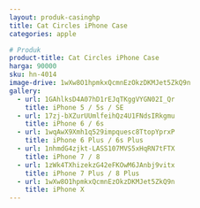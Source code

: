 ```yaml
---
layout: produk-casinghp
title: Cat Circles iPhone Case
categories: apple

# Produk
product-title: Cat Circles iPhone Case
harga: 90000
sku: hn-4014
image-drive: 1wXw8O1hpmkxQcmnEzOkzDKMJet5ZkQ9n
gallery:
  - url: 1GAhlksD4A07hD1rEJqTKggVYGN02I_Qr
    title: iPhone 5 / 5s / SE
  - url: 17zj-bXZurUUmlfeihQz4U1FNdsIRkgmu
    title: iPhone 6 / 6s
  - url: 1wqAwX9Xmh1q529impquesc8TtopYprxP
    title: iPhone 6 Plus / 6s Plus
  - url: 1nhmdG4zjkt-LASS107MVS5xHqRN7tFTX
    title: iPhone 7 / 8
  - url: 1zWk4TXhizekzG42eFKOwM6JAnbj9vitx
    title: iPhone 7 Plus / 8 Plus
  - url: 1wXw8O1hpmkxQcmnEzOkzDKMJet5ZkQ9n
    title: iPhone X
---
```

